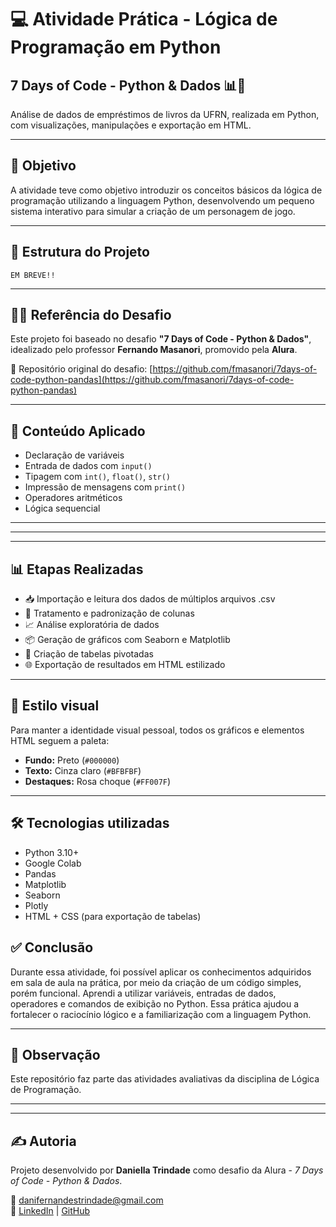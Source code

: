 # 💻 Atividade Prática - Lógica de Programação em Python
## 7 Days of Code - Python & Dados 📊🐍

Análise de dados de empréstimos de livros da UFRN, realizada em Python, com visualizações, manipulações e exportação em HTML.


---

## 🎯 Objetivo

A atividade teve como objetivo introduzir os conceitos básicos da lógica de programação utilizando a linguagem Python, desenvolvendo um pequeno sistema interativo para simular a criação de um personagem de jogo.  

---

## 📁 Estrutura do Projeto

```
EM BREVE!!
```

---

## 👨‍🏫 Referência do Desafio

Este projeto foi baseado no desafio **"7 Days of Code - Python & Dados"**, idealizado pelo professor **Fernando Masanori**, promovido pela **Alura**.

🔗 Repositório original do desafio: [https://github.com/fmasanori/7days-of-code-python-pandas](https://github.com/fmasanori/7days-of-code-python-pandas)

---

## 🧠 Conteúdo Aplicado

- Declaração de variáveis  
- Entrada de dados com `input()`  
- Tipagem com `int()`, `float()`, `str()`  
- Impressão de mensagens com `print()`  
- Operadores aritméticos  
- Lógica sequencial  

---

---
---

## 📊 Etapas Realizadas

- 📥 Importação e leitura dos dados de múltiplos arquivos .csv  
- 🧹 Tratamento e padronização de colunas  
- 📈 Análise exploratória de dados  
- 📦 Geração de gráficos com Seaborn e Matplotlib  
- 🧾 Criação de tabelas pivotadas  
- 🌐 Exportação de resultados em HTML estilizado  

---

## 🎨 Estilo visual

Para manter a identidade visual pessoal, todos os gráficos e elementos HTML seguem a paleta:

- **Fundo:** Preto (`#000000`)  
- **Texto:** Cinza claro (`#BFBFBF`)  
- **Destaques:** Rosa choque (`#FF007F`)  

---

## 🛠️ Tecnologias utilizadas

- Python 3.10+  
- Google Colab  
- Pandas  
- Matplotlib  
- Seaborn  
- Plotly  
- HTML + CSS (para exportação de tabelas)  


## ✅ Conclusão

Durante essa atividade, foi possível aplicar os conhecimentos adquiridos em sala de aula na prática, por meio da criação de um código simples, porém funcional. Aprendi a utilizar variáveis, entradas de dados, operadores e comandos de exibição no Python. Essa prática ajudou a fortalecer o raciocínio lógico e a familiarização com a linguagem Python.

---

## 📌 Observação

Este repositório faz parte das atividades avaliativas da disciplina de Lógica de Programação.

---

---

## ✍️ Autoria

Projeto desenvolvido por **Daniella Trindade** como desafio da Alura - *7 Days of Code - Python & Dados*.

📧 danifernandestrindade@gmail.com  
🔗 [LinkedIn](#) | [GitHub](#)